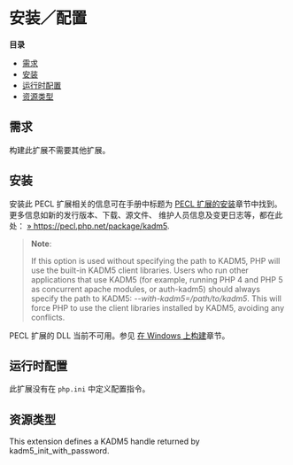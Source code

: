 安装／配置
==========

**目录**

-   [需求](/kadm5/setup.html#需求)
-   [安装](/kadm5/setup.html#安装)
-   [运行时配置](/kadm5/setup.html#运行时配置)
-   [资源类型](/kadm5/setup.html#资源类型)

需求
----

构建此扩展不需要其他扩展。

安装
----

安装此 PECL 扩展相关的信息可在手册中标题为
<a href="/install/pecl.html" class="link">PECL 扩展的安装</a>章节中找到。更多信息如新的发行版本、下载、源文件、
维护人员信息及变更日志等，都在此处：
<a href="https://pecl.php.net/package/kadm5" class="link external">» https://pecl.php.net/package/kadm5</a>.

> **Note**:
>
> If this option is used without specifying the path to KADM5, PHP will
> use the built-in KADM5 client libraries. Users who run other
> applications that use KADM5 (for example, running PHP 4 and PHP 5 as
> concurrent apache modules, or auth-kadm5) should always specify the
> path to KADM5: *--with-kadm5=/path/to/kadm5*. This will force PHP to
> use the client libraries installed by KADM5, avoiding any conflicts.

PECL 扩展的 DLL 当前不可用。参见
<a href="/install/windows/legacy/index.html#install.windows.building" class="link">在 Windows 上构建</a>章节。

运行时配置
----------

此扩展没有在 `php.ini` 中定义配置指令。

资源类型
--------

This extension defines a KADM5 handle returned by <span
class="function">kadm5\_init\_with\_password</span>.
